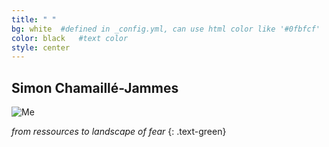 ```yaml
---
title: " "
bg: white  #defined in _config.yml, can use html color like '#0fbfcf'
color: black   #text color
style: center
---
```


## Simon Chamaillé-Jammes

![Me](https://www.dropbox.com/s/a0nxzfo6ybcmbjb/me.jpg "Me with a beard")

*from ressources to landscape of fear*
{: .text-green}

